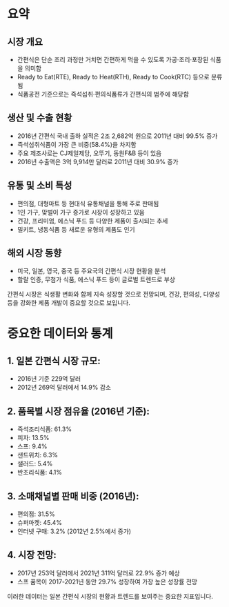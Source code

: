 # 요약

## 시장 개요

- 간편식은 단순 조리 과정만 거치면 간편하게 먹을 수 있도록 가공·조리·포장된 식품을 의미함
- Ready to Eat(RTE), Ready to Heat(RTH), Ready to Cook(RTC) 등으로 분류됨
- 식품공전 기준으로는 즉석섭취·편의식품류가 간편식의 범주에 해당함

## 생산 및 수출 현황

- 2016년 간편식 국내 출하 실적은 2조 2,682억 원으로 2011년 대비 99.5% 증가
- 즉석섭취식품이 가장 큰 비중(58.4%)을 차지함
- 주요 제조사로는 CJ제일제당, 오뚜기, 동원F&B 등이 있음
- 2016년 수출액은 3억 9,914만 달러로 2011년 대비 30.9% 증가

## 유통 및 소비 특성

- 편의점, 대형마트 등 현대식 유통채널을 통해 주로 판매됨
- 1인 가구, 맞벌이 가구 증가로 시장이 성장하고 있음
- 건강, 프리미엄, 에스닉 푸드 등 다양한 제품이 출시되는 추세
- 밀키트, 냉동식품 등 새로운 유형의 제품도 인기

## 해외 시장 동향

- 미국, 일본, 영국, 중국 등 주요국의 간편식 시장 현황을 분석
- 할랄 인증, 무첨가 식품, 에스닉 푸드 등이 글로벌 트렌드로 부상

간편식 시장은 식생활 변화와 함께 지속 성장할 것으로 전망되며, 건강, 편의성, 다양성 등을 강화한 제품 개발이 중요할 것으로 보입니다.



# 중요한 데이터와 통계

## 1. 일본 간편식 시장 규모:

- 2016년 기준 229억 달러
- 2012년 269억 달러에서 14.9% 감소

## 2. 품목별 시장 점유율 (2016년 기준):

- 즉석조리식품: 61.3%
- 피자: 13.5%
- 스프: 9.4%
- 샌드위치: 6.3%
- 샐러드: 5.4%
- 반조리식품: 4.1%

## 3. 소매채널별 판매 비중 (2016년):

- 편의점: 31.5%
- 슈퍼마켓: 45.4%
- 인터넷 구매: 3.2% (2012년 2.5%에서 증가)

## 4. 시장 전망:

- 2017년 253억 달러에서 2021년 311억 달러로 22.9% 증가 예상
- 스프 품목이 2017-2021년 동안 29.7% 성장하여 가장 높은 성장률 전망

이러한 데이터는 일본 간편식 시장의 현황과 트렌드를 보여주는 중요한 지표입니다.

